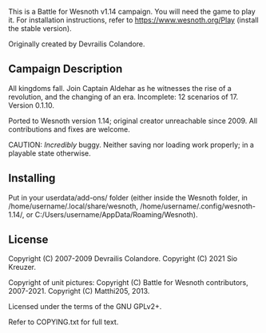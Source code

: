This is a Battle for Wesnoth v1.14 campaign. You will need the game to play it. For installation instructions, refer to https://www.wesnoth.org/Play (install the stable version).

Originally created by Devrailis Colandore.

Campaign Description
----

All kingdoms fall. Join Captain Aldehar as he witnesses the rise of a revolution, and the changing of an era. Incomplete: 12 scenarios of 17. Version 0.1.10.

Ported to Wesnoth version 1.14; original creator unreachable since 2009. All contributions and fixes are welcome.

CAUTION: *Incredibly* buggy. Neither saving nor loading work properly; in a playable state otherwise.

Installing
-----

Put in your userdata/add-ons/ folder (either inside the Wesnoth folder, in /home/username/.local/share/wesnoth, /home/username/.config/wesnoth-1.14/, or C:/Users/username/AppData/Roaming/Wesnoth).

License
----

Copyright (C) 2007-2009 Devrailis Colandore. Copyright (C) 2021 Sio Kreuzer.

Copyright of unit pictures: Copyright (C) Battle for Wesnoth contributors, 2007-2021. Copyright (C) Matthi205, 2013.

Licensed under the terms of the GNU GPLv2+.

Refer to COPYING.txt for full text.
